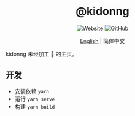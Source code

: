 <h1 align="center">@kidonng</h1>

<div align="center">

[![Website](https://img.shields.io/website/https/kidonng.me.svg?style=for-the-badge)](https://kidonng.me/)
[![GitHub](https://img.shields.io/github/license/kidonng/kidonng.me.svg?style=for-the-badge)](./LICENSE)

[English](README.md) | 简体中文

</div>

kidonng 未经加工 🥩 的主页。

## 开发

- 安装依赖 `yarn`
- 运行 `yarn serve`
- 构建 `yarn build`
